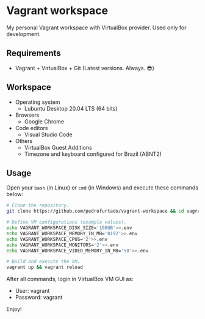 # Vagrant workspace

My personal Vagrant workspace with VirtualBox provider. Used only for development.

## Requirements

* Vagrant + VirtualBox + Git (Latest versions. Always. 😎)

## Workspace

* Operating system
  * Lubuntu Desktop 20.04 LTS (64 bits)
* Browsers
  * Google Chrome
* Code editors
  * Visual Studio Code
* Others
  * VirtualBox Guest Additions
  * Timezone and keyboard configured for Brazil (ABNT2)

## Usage

Open your `bash` (in Linux) or `cmd` (in Windows) and execute these commands below:

```bash
# Clone the repository.
git clone https://github.com/pedrofurtado/vagrant-workspace && cd vagrant-workspace

# Define VM configurations (example values).
echo VAGRANT_WORKSPACE_DISK_SIZE='100GB'>>.env
echo VAGRANT_WORKSPACE_MEMORY_IN_MB='8192'>>.env
echo VAGRANT_WORKSPACE_CPUS='2'>>.env
echo VAGRANT_WORKSPACE_MONITORS='2'>>.env
echo VAGRANT_WORKSPACE_VIDEO_MEMORY_IN_MB='50'>>.env

# Build and execute the VM.
vagrant up && vagrant reload
```

After all commands, login in VirtualBox VM GUI as:

* User: vagrant
* Password: vagrant

Enjoy!
